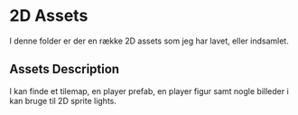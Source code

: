 # 2D Assets
I denne folder er der en række 2D assets som jeg har lavet, eller indsamlet.

## Assets Description
I kan finde et tilemap, en player prefab, en player figur samt nogle billeder i kan bruge til 2D sprite lights.
